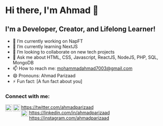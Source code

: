 # Hi there, I'm Ahmad 👋

## I'm a Developer, Creator, and Lifelong Learner!

- 🔭 I’m currently working on NapFT
- 🌱 I’m currently learning NextJS
- 👯 I’m looking to collaborate on new tech projects
- 💬 Ask me about HTML, CSS, Javascript, ReactJS, NodeJS, PHP, SQL, MongoDB 
- 📫 How to reach me: mohammadahmad7003@gmail.com
- 😄 Pronouns: Ahmad Parizaad 
- ⚡ Fun fact: [A fun fact about you]

### Connect with me:

<img align="left" alt="Twitter URL" width="22px" src="https://raw.githubusercontent.com/johan/svg-cleanups/master/logos/twitter.svg" />https://twitter.com/ahmadparizaad
<img align="left" alt="LinkedIn URL" width="22px" src="https://raw.githubusercontent.com/johan/svg-cleanups/master/logos/linkedin.svg" />https://linkedin.com/in/ahmadparizaad
<img align="left" alt="Instagram URL" width="22px" src="https://raw.githubusercontent.com/johan/svg-cleanups/master/logos/instagram.svg" />https://instagram.com/ahmadparizaad


